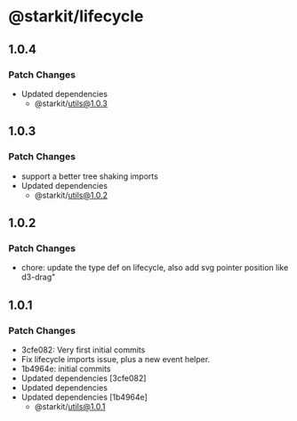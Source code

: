 # @starkit/lifecycle

## 1.0.4

### Patch Changes

- Updated dependencies
  - @starkit/utils@1.0.3

## 1.0.3

### Patch Changes

- support a better tree shaking imports
- Updated dependencies
  - @starkit/utils@1.0.2

## 1.0.2

### Patch Changes

- chore: update the type def on lifecycle, also add svg pointer position like d3-drag"

## 1.0.1

### Patch Changes

- 3cfe082: Very first initial commits
- Fix lifecycle imports issue, plus a new event helper.
- 1b4964e: initial commits
- Updated dependencies [3cfe082]
- Updated dependencies
- Updated dependencies [1b4964e]
  - @starkit/utils@1.0.1
